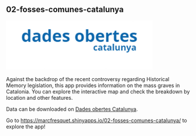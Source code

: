 ## 02-fosses-comunes-catalunya

<img src=www/opendata_catalunya.png width="400">

Against the backdrop of the recent controversy regarding Historical Memory legislation, this app provides information on the mass graves in Catalonia. You can explore the interactive map and check the breakdown by location and other features.

Data can be downloaded on [Dades obertes Catalunya](https://analisi.transparenciacatalunya.cat/Mem-ria/Fosses-comunes-a-Catalunya/6js6-vud6).

Go to https://marcfresquet.shinyapps.io/02-fosses-comunes-catalunya/ to explore the app!
